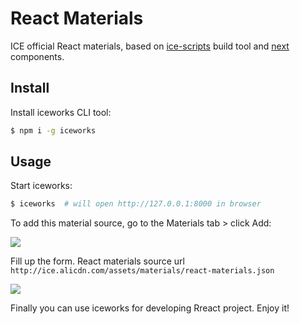 # React Materials

ICE official React materials, based on [ice-scripts](https://github.com/ice-lab/ice-scripts) build tool and [next](https://github.com/alibaba-fusion/next) components.

## Install

Install iceworks CLI tool:

```bash
$ npm i -g iceworks
```

## Usage

Start iceworks:

```bash
$ iceworks  # will open http://127.0.0.1:8000 in browser
```

To add this material source, go to the Materials tab > click Add:

![](https://img.alicdn.com/tfs/TB1o5j2bYr1gK0jSZR0XXbP8XXa-2872-1634.jpg)

Fill up the form. React materials source url `http://ice.alicdn.com/assets/materials/react-materials.json`

![](https://img.alicdn.com/tfs/TB1btzWbWL7gK0jSZFBXXXZZpXa-1460-654.jpg)

Finally you can use iceworks for developing Rreact project. Enjoy it!